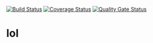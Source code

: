 [![Build Status](https://travis-ci.org/UnaQu666/lol.svg?branch=main)](https://travis-ci.org/UnaQu666/lol)
[![Coverage Status](https://coveralls.io/repos/github/UnaQu666/lol/badge.svg)](https://coveralls.io/github/UnaQu666/lol)
[![Quality Gate Status](https://sonarcloud.io/api/project_badges/measure?project=unaqu666_lol&metric=alert_status)](https://sonarcloud.io/dashboard?id=unaqu666_lol)
# lol
